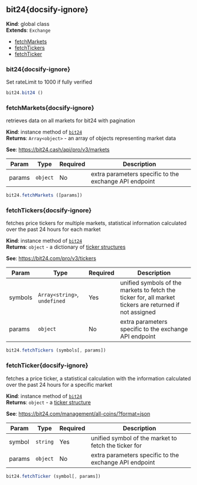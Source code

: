 
<a name="bit24" id="bit24"></a>

## bit24{docsify-ignore}
**Kind**: global class  
**Extends**: <code>Exchange</code>  

* [fetchMarkets](#fetchmarkets)
* [fetchTickers](#fetchtickers)
* [fetchTicker](#fetchticker)

<a name="bit24" id="bit24"></a>

### bit24{docsify-ignore}
Set rateLimit to 1000 if fully verified



```javascript
bit24.bit24 ()
```


<a name="fetchMarkets" id="fetchmarkets"></a>

### fetchMarkets{docsify-ignore}
retrieves data on all markets for bit24 with pagination

**Kind**: instance method of [<code>bit24</code>](#bit24)  
**Returns**: <code>Array&lt;object&gt;</code> - an array of objects representing market data

**See**: https://bit24.cash/api/pro/v3/markets  

| Param | Type | Required | Description |
| --- | --- | --- | --- |
| params | <code>object</code> | No | extra parameters specific to the exchange API endpoint |


```javascript
bit24.fetchMarkets ([params])
```


<a name="fetchTickers" id="fetchtickers"></a>

### fetchTickers{docsify-ignore}
fetches price tickers for multiple markets, statistical information calculated over the past 24 hours for each market

**Kind**: instance method of [<code>bit24</code>](#bit24)  
**Returns**: <code>object</code> - a dictionary of [ticker structures](https://docs.ccxt.com/#/?id=ticker-structure)

**See**: https://bit24.com/pro/v3/tickers  

| Param | Type | Required | Description |
| --- | --- | --- | --- |
| symbols | <code>Array&lt;string&gt;</code>, <code>undefined</code> | Yes | unified symbols of the markets to fetch the ticker for, all market tickers are returned if not assigned |
| params | <code>object</code> | No | extra parameters specific to the exchange API endpoint |


```javascript
bit24.fetchTickers (symbols[, params])
```


<a name="fetchTicker" id="fetchticker"></a>

### fetchTicker{docsify-ignore}
fetches a price ticker, a statistical calculation with the information calculated over the past 24 hours for a specific market

**Kind**: instance method of [<code>bit24</code>](#bit24)  
**Returns**: <code>object</code> - a [ticker structure](https://docs.ccxt.com/#/?id=ticker-structure)

**See**: https://bit24.com/management/all-coins/?format=json  

| Param | Type | Required | Description |
| --- | --- | --- | --- |
| symbol | <code>string</code> | Yes | unified symbol of the market to fetch the ticker for |
| params | <code>object</code> | No | extra parameters specific to the exchange API endpoint |


```javascript
bit24.fetchTicker (symbol[, params])
```

